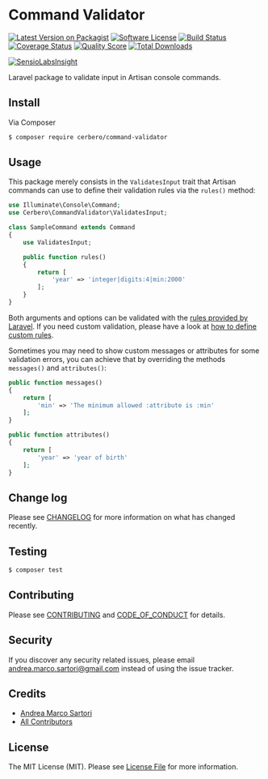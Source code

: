 # Command Validator

[![Latest Version on Packagist][ico-version]][link-packagist]
[![Software License][ico-license]](LICENSE.md)
[![Build Status][ico-travis]][link-travis]
[![Coverage Status][ico-scrutinizer]][link-scrutinizer]
[![Quality Score][ico-code-quality]][link-code-quality]
[![Total Downloads][ico-downloads]][link-downloads]

[![SensioLabsInsight][ico-sensiolabs]][link-sensiolabs]

Laravel package to validate input in Artisan console commands.

## Install

Via Composer

``` bash
$ composer require cerbero/command-validator
```

## Usage

This package merely consists in the `ValidatesInput` trait that Artisan commands can use to define their validation rules via the `rules()` method:

``` php
use Illuminate\Console\Command;
use Cerbero\CommandValidator\ValidatesInput;

class SampleCommand extends Command
{
    use ValidatesInput;

    public function rules()
    {
        return [
            'year' => 'integer|digits:4|min:2000'
        ];
    }
}
```

Both arguments and options can be validated with the [rules provided by Laravel][link-rules]. If you need custom validation, please have a look at [how to define custom rules][link-custom-rules].

Sometimes you may need to show custom messages or attributes for some validation errors, you can achieve that by overriding the methods `messages()` and `attributes()`:

``` php
public function messages()
{
    return [
        'min' => 'The minimum allowed :attribute is :min'
    ];
}

public function attributes()
{
    return [
        'year' => 'year of birth'
    ];
}
```

## Change log

Please see [CHANGELOG](CHANGELOG.md) for more information on what has changed recently.

## Testing

``` bash
$ composer test
```

## Contributing

Please see [CONTRIBUTING](CONTRIBUTING.md) and [CODE_OF_CONDUCT](CODE_OF_CONDUCT.md) for details.

## Security

If you discover any security related issues, please email andrea.marco.sartori@gmail.com instead of using the issue tracker.

## Credits

- [Andrea Marco Sartori][link-author]
- [All Contributors][link-contributors]

## License

The MIT License (MIT). Please see [License File](LICENSE.md) for more information.

[ico-version]: https://img.shields.io/packagist/v/cerbero/command-validator.svg?style=flat-square
[ico-license]: https://img.shields.io/badge/license-MIT-brightgreen.svg?style=flat-square
[ico-travis]: https://img.shields.io/travis/cerbero90/command-validator/master.svg?style=flat-square
[ico-scrutinizer]: https://img.shields.io/scrutinizer/coverage/g/cerbero90/command-validator.svg?style=flat-square
[ico-code-quality]: https://img.shields.io/scrutinizer/g/cerbero90/command-validator.svg?style=flat-square
[ico-downloads]: https://img.shields.io/packagist/dt/cerbero/command-validator.svg?style=flat-square
[ico-sensiolabs]: https://insight.sensiolabs.com/projects/756ebffa-7aa3-464c-a7a4-3f09e37f897a/big.png

[link-packagist]: https://packagist.org/packages/cerbero/command-validator
[link-travis]: https://travis-ci.org/cerbero90/command-validator
[link-scrutinizer]: https://scrutinizer-ci.com/g/cerbero90/command-validator/code-structure
[link-code-quality]: https://scrutinizer-ci.com/g/cerbero90/command-validator
[link-downloads]: https://packagist.org/packages/cerbero/command-validator
[link-author]: https://github.com/cerbero90
[link-contributors]: ../../contributors
[link-sensiolabs]: https://insight.sensiolabs.com/projects/756ebffa-7aa3-464c-a7a4-3f09e37f897a
[link-rules]: https://laravel.com/docs/validation#available-validation-rules
[link-custom-rules]: https://laravel.com/docs/validation#custom-validation-rules
